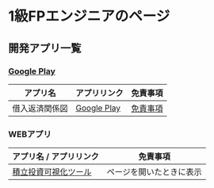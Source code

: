 # 1級FPエンジニアのページ

## 開発アプリ一覧
### [Google Play](https://play.google.com/store/apps/developer?id=1級FPエンジニア)

|アプリ名|アプリリンク|免責事項|
| ---- | ---- | ---- |
|借入返済関係図| [Google Play](https://play.google.com/store/apps/details?id=io.github.dbafinancedeveloper.loanvisualizer)|[免責事項](https://dba-finance-feedback.github.io/kariire-hensai-kankeizu-disclaimer/)|

### WEBアプリ
|アプリ名 / アプリリンク|免責事項|
| ---- | ---- |
| [積立投資可視化ツール](https://dba-finance-feedback.github.io/snowball-map/)|ページを開いたときに表示|
